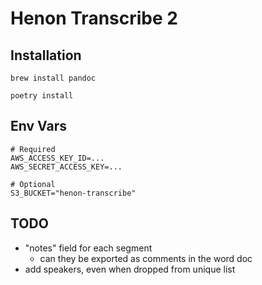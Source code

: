 # Henon Transcribe 2

## Installation

```shell
brew install pandoc
```

```shell
poetry install
```

## Env Vars
```shell
# Required
AWS_ACCESS_KEY_ID=...
AWS_SECRET_ACCESS_KEY=...

# Optional
S3_BUCKET="henon-transcribe"
```

## TODO
- "notes" field for each segment
  - can they be exported as comments in the word doc
- add speakers, even when dropped from unique list

